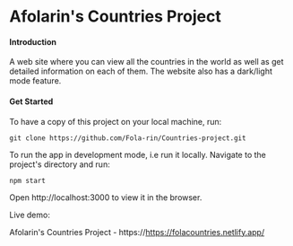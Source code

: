 # Afolarin's Countries Project

#### Introduction

A web site where you can view all the countries in the world as well as get detailed information on each of them. The website also has a dark/light mode feature.

#### Get Started

To have a copy of this project on your local machine, run:

```
git clone https://github.com/Fola-rin/Countries-project.git
```

To run the app in development mode, i.e run it locally. Navigate to the project's directory and run:

```
npm start
```

Open http://localhost:3000 to view it in the browser.

Live demo:

Afolarin's Countries Project - https://https://folacountries.netlify.app/

